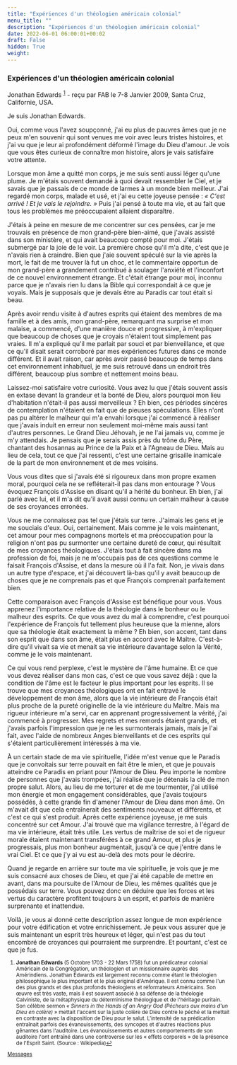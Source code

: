 ```yaml
---
title: "Expériences d'un théologien américain colonial"
menu_title: ""
description: "Expériences d'un théologien américain colonial"
date: 2022-06-01 06:00:01+00:02
draft: False
hidden: True
weight:
---
```

### Expériences d'un théologien américain colonial

Jonathan Edwards <sup id="a1">[1](#f1)</sup> - reçu par FAB le 7-8 Janvier 2009, Santa Cruz, Californie, USA.

Je suis Jonathan Edwards.

Oui, comme vous l'avez soupçonné, j'ai eu plus de pauvres âmes que je ne peux m'en souvenir qui sont venues me voir avec leurs tristes histoires, et j'ai vu que je leur ai profondément déformé l'image du Dieu d'amour. Je vois que vous êtes curieux de connaître mon histoire, alors je vais satisfaire votre attente.

Lorsque mon âme a quitté mon corps, je me suis senti aussi léger qu'une plume. Je m'étais souvent demandé à quoi devait ressembler le Ciel, et je savais que je passais de ce monde de larmes à un monde bien meilleur. J'ai regardé mon corps, malade et usé, et j'ai eu cette joyeuse pensée : *« C'est arrivé ! Et je vais le rejoindre. »* Puis j'ai pensé à toute ma vie, et au fait que tous les problèmes me préoccupaient allaient disparaître.

J'étais à peine en mesure de me concentrer sur ces pensées, car je me trouvais en présence de mon grand-père bien-aimé, que j'avais assisté dans son ministère, et qui avait beaucoup compté pour moi. J'étais submergé par la joie de le voir. La première chose qu'il m'a dite, c'est que je n'avais rien à craindre. Bien que j'aie souvent spéculé sur la vie après la mort, le fait de me trouver là fut un choc, et le commentaire opportun de mon grand-père a grandement contribué à soulager l'anxiété et l'inconfort de ce nouvel environnement étrange. Et c'était étrange pour moi, inconnu parce que je n'avais rien lu dans la Bible qui correspondait à ce que je voyais. Mais je supposais que je devais être au Paradis car tout était si beau.

Après avoir rendu visite à d'autres esprits qui étaient des membres de ma famille et à des amis, mon grand-père, remarquant ma surprise et mon malaise, a commencé, d'une manière douce et progressive, à m'expliquer que beaucoup de choses que je croyais n'étaient tout simplement pas vraies. Il m'a expliqué qu'il me parlait par souci et par bienveillance, et que ce qu'il disait serait corroboré par mes expériences futures dans ce monde différent. Et il avait raison, car après avoir passé beaucoup de temps dans cet environnement inhabituel, je me suis retrouvé dans un endroit très différent, beaucoup plus sombre et nettement moins beau.

Laissez-moi satisfaire votre curiosité. Vous avez lu que j'étais souvent assis en extase devant la grandeur et la bonté de Dieu, alors pourquoi mon lieu d'habitation n'était-il pas aussi merveilleux ? Eh bien, ces périodes sincères de contemplation n'étaient en fait que de pieuses spéculations. Elles n'ont pas pu altérer le malheur qui m'a envahi lorsque j'ai commencé à réaliser que j'avais induit en erreur non seulement moi-même mais aussi tant d'autres personnes. Le Grand Dieu Jéhovah, je ne l'ai jamais vu, comme je m'y attendais. Je pensais que je serais assis près du trône du Père, chantant des hosannas au Prince de la Paix et à l'Agneau de Dieu. Mais au lieu de cela, tout ce que j'ai ressenti, c'est une certaine grisaille inamicale de la part de mon environnement et de mes voisins.

Vous vous dites que si j'avais été si rigoureux dans mon propre examen moral, pourquoi cela ne se refléterait-il pas dans mon entourage ? Vous évoquez François d'Assise en disant qu'il a hérité du bonheur. Eh bien, j'ai parlé avec lui, et il m'a dit qu'il avait aussi connu un certain malheur à cause de ses croyances erronées.

Vous ne me connaissez pas tel que j'étais sur terre. J'aimais les gens et je me souciais d'eux. Oui, certainement. Mais comme je le vois maintenant, cet amour pour mes compagnons mortels et ma préoccupation pour la religion n'ont pas pu surmonter une certaine dureté de cœur, qui résultait de mes croyances théologiques. J'étais tout à fait sincère dans ma profession de foi, mais je ne m'occupais pas de ces questions comme le faisait François d'Assise, et dans la mesure où il l'a fait. Non, je vivais dans un autre type d'espace, et j'ai découvert là-bas qu'il y avait beaucoup de choses que je ne comprenais pas et que François comprenait parfaitement bien.

Cette comparaison avec François d'Assise est bénéfique pour vous. Vous apprenez l'importance relative de la théologie dans le bonheur ou le malheur des esprits. Ce que vous avez du mal à comprendre, c'est pourquoi l'expérience de François fut tellement plus heureuse que la mienne, alors que sa théologie était exactement la même ? Eh bien, son accent, tant dans son esprit que dans son âme, était plus en accord avec le Maître. C'est-à-dire qu'il vivait sa vie et menait sa vie intérieure davantage selon la Vérité, comme je le vois maintenant.

Ce qui vous rend perplexe, c'est le mystère de l'âme humaine. Et ce que vous devez réaliser dans mon cas, c'est ce que vous savez déjà : que la condition de l'âme est le facteur le plus important pour les esprits. Il se trouve que mes croyances théologiques ont en fait entravé le développement de mon âme, alors que la vie intérieure de François était plus proche de la pureté originelle de la vie intérieure du Maître. Mais ma rigueur intérieure m'a servi, car en apprenant progressivement la vérité, j'ai commencé à progresser. Mes regrets et mes remords étaient grands, et j'avais parfois l'impression que je ne les surmonterais jamais, mais je l'ai fait, avec l'aide de nombreux Anges bienveillants et de ces esprits qui s'étaient particulièrement intéressés à ma vie.

À un certain stade de ma vie spirituelle, l'idée m'est venue que le Paradis que je convoitais sur terre pouvait en fait être le mien, et que je pouvais atteindre ce Paradis en priant pour l'Amour de Dieu. Peu importe le nombre de personnes que j'avais trompées, j'ai réalisé que je détenais la clé de mon propre salut. Alors, au lieu de me torturer et de me tourmenter, j'ai utilisé mon énergie et mon engagement considérables, que j'avais toujours possédés, à cette grande fin d'amener l'Amour de Dieu dans mon âme. On m'avait dit que cela entraînerait des sentiments nouveaux et différents, et c'est ce qui s'est produit. Après cette expérience joyeuse, je me suis concentré sur cet Amour. J'ai trouvé que ma vigilance terrestre, à l'égard de ma vie intérieure, était très utile. Les vertus de maîtrise de soi et de rigueur morale étaient maintenant transférées à ce grand Amour, et plus je progressais, plus mon bonheur augmentait, jusqu'à ce que j'entre dans le vrai Ciel. Et ce que j'y ai vu est au-delà des mots pour le décrire.

Quand je regarde en arrière sur toute ma vie spirituelle, je vois que je me suis consacré aux choses de Dieu, et que j'ai été capable de mettre en avant, dans ma poursuite de l'Amour de Dieu, les mêmes qualités que je possédais sur terre. Vous pouvez donc en déduire que les forces et les vertus du caractère profitent toujours à un esprit, et parfois de manière surprenante et inattendue.

Voilà, je vous ai donné cette description assez longue de mon expérience pour votre édification et votre enrichissement. Je peux vous assurer que je suis maintenant un esprit très heureux et léger, qui n'est pas du tout encombré de croyances qui pourraient me surprendre. Et pourtant, c'est ce que je fus.
<small>

1. <large id="f1"> **Jonathan Edwards** (5 Octobre 1703 - 22 Mars 1758) fut un prédicateur colonial Américain de la Congrégation, un théologien et un missionnaire auprès des Amérindiens. Jonathan Edwards est largement reconnu comme étant le théologien philosophique le plus important et le plus original d'Amérique. Il est connu comme l'un des plus grands et des plus profonds théologiens et réformateurs Américains. Son œuvre est très vaste, mais il est souvent associé à sa défense de la théologie Calviniste, de la métaphysique du déterminisme théologique et de l'héritage puritain. Son célèbre sermon *« Sinners in the Hands of an Angry God (Pécheurs aux mains d'un Dieu en colère) »* mettait l'accent sur la juste colère de Dieu contre le péché et la mettait en contraste avec la disposition de Dieu pour le salut. L'intensité de sa prédication entraînait parfois des évanouissements, des syncopes et d'autres réactions plus gênantes dans l'auditoire. Les évanouissements et autres comportements de son auditoire l'ont entraîné dans une controverse sur les « effets corporels » de la présence de l'Esprit Saint. (Source : Wikipedia)[↩](#a1)

[Messages](/fr-contemporary-messages/fr-contemporary-messages-by-date-order/fr-contemporary-messages-2009)
